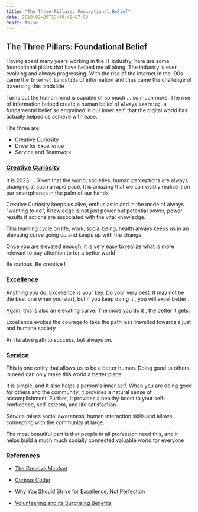 ```yaml
---
title: "The Three Pillars: Foundational Belief"
date: 2018-02-09T13:49:42-07:00
draft: false
---
```


## The Three Pillars: Foundational Belief

Having spent many years working in the IT industry, here are some foundational pillars that have helped me all along. The industry is ever evolving and always progressing. With the rise of the internet in the '90s came the `Internet Landslide` of information and thus came the challenge of traversing this landslide

Turns out the human mind is capable of so much ... so much more. The rise of information helped create a human belief of `Always Learning`, a fundamental belief
so engrained in our inner self, that the digital world has actually helped us achieve with ease.

The three are:
- Creative Curiosity
- Drive for Excellence
- Service and Teamwork 
  
### <ins> **Creative Curiosity** </ins>

It is 2023 ...
Given that the world, societies, human perceptions are always changing at such a rapid pace, It is amazing that we can visibly realize it on our smartphones in the palm of our hands

Creative Curiosity keeps us alive, enthusiastic and in the mode of always "wanting to do", Knowledge is not just power but potential power, power results if
actions are associated with the vital knowledge.

This learning cycle on life, work, social being, health always keeps us in an elevating curve going up and keeps up with the change.

Once you are elevated enough, it is very easy to realize what is more relevant to pay attention to for a better world

Be curious, Be creative !

### <ins> **Excellence** </ins>

Anything you do, Excellence is your key. Do your very best. It may not be the best one when you start, but if you keep doing it , you will excel better .

Again, this is also an elevating curve. The more you do it , the better it gets.

Excellence evokes the courage to take the path less travelled towards a just and humane society

An iterative path to success, but always on.

### <ins> **Service** </ins>

This is one entity that allows us to be a better human. Doing good to others in need can only make this
world a better place.

It is simple, and It also helps a person's inner self. When you are doing good for others and the community, it  provides a natural sense of accomplishment. Further, It provides a healthy boost to your self-confidence, self-esteem, and life satisfaction

Service raises social awareness, human interaction skills and allows connecting with the community at large.

The most beautiful part is that people in all profession need this, and it helps build a much much socially connected valuable world for everyone

### References

- [The Creative Mindset](https://www.creativitywakeup.com/blog/curiosity)
- [Curious Coder](https://davidamos.dev/how-to-stay-curious-as-a-coder/)

- [Why You Should Strive for Excellence, Not Perfection](https://psychcentral.com/blog/imperfect/2019/09/why-you-should-strive-for-excellence-not-perfection)

- [Volunteering and its Surprising Benefits](https://www.helpguide.org/articles/healthy-living/volunteering-and-its-surprising-benefits.htm)
